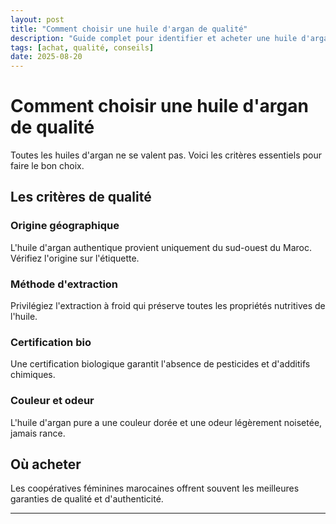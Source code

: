 ```yaml
---
layout: post
title: "Comment choisir une huile d'argan de qualité"
description: "Guide complet pour identifier et acheter une huile d'argan authentique et de qualité supérieure."
tags: [achat, qualité, conseils]
date: 2025-08-20
---
```


# Comment choisir une huile d'argan de qualité

Toutes les huiles d'argan ne se valent pas. Voici les critères essentiels pour faire le bon choix.

## Les critères de qualité

### Origine géographique
L'huile d'argan authentique provient uniquement du sud-ouest du Maroc. Vérifiez l'origine sur l'étiquette.

### Méthode d'extraction
Privilégiez l'extraction à froid qui préserve toutes les propriétés nutritives de l'huile.

### Certification bio
Une certification biologique garantit l'absence de pesticides et d'additifs chimiques.

### Couleur et odeur
L'huile d'argan pure a une couleur dorée et une odeur légèrement noisetée, jamais rance.

## Où acheter

Les coopératives féminines marocaines offrent souvent les meilleures garanties de qualité et d'authenticité.

---
